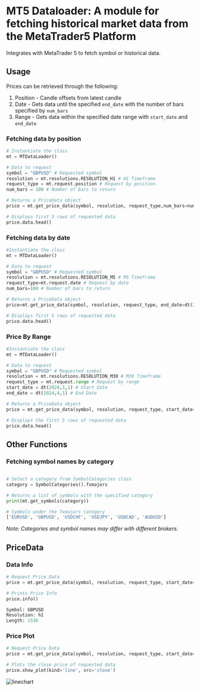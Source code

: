 # MT5 Dataloader: A module for fetching historical market data from the MetaTrader5 Platform 

Integrates with MetaTrader 5 to fetch symbol or historical data. 

## Usage 

Prices can be retrieved through the following: 
1. Position - Candle offsets from latest candle
2. Date - Gets data until the specified `end_date` with the number of bars specified by `num_bars`
3. Range - Gets data within the specified date range with `start_date` and `end_date` 

### **Fetching data by position**
```python
# Instantiate the class  
mt = MTDataLoader()

# Data to request 
symbol = "GBPUSD" # Requested symbol
resolution = mt.resolutions.RESOLUTION_H1 # H1 Timeframe
request_type = mt.request.position # Request by position
num_bars = 100 # Number of bars to return 

# Returns a PriceData object 
price = mt.get_price_data(symbol, resolution, request_type,num_bars=num_bars) 

# Displays first 5 rows of requested data
price.data.head()
```

### **Fetching data by date** 
```python
#Instantiate the class 
mt = MTDataLoader()

# Data to request
symbol = "GBPUSD" # Requested symbol
resolution = mt.resolutions.RESOLUTION_M5 # M5 Timeframe
request_type=mt.request.date # Request by date
num_bars=100 # Number of bars to return 

# Returns a PriceData object 
price=mt.get_price_data(symbol, resolution, request_type, end_date=dt(2024,1,1), num_bars=num_bars)

# Displays first 5 rows of requested data 
price.data.head()
```

### **Price By Range**
```python
#Instantiate the class
mt = MTDataLoader()

# Data to request 
symbol = "GBPUSD" # Requested symbol
resolution = mt.resolutions.RESOLUTION_M30 # M30 Timeframe
request_type = mt.request.range # Request by range
start_date = dt(2024,1,1) # Start Date
end_date = dt(2024,4,1) # End Date

# Returns a PriceData object
price = mt.get_price_data(symbol, resolution, request_type, start_date=start_date, end_date=end_date)

# Displays the first 5 rows of requested data
price.data.head()
```

## **Other Functions**
### **Fetching symbol names by category**
```python

# Select a category from SymbolCategories class 
category = SymbolCategories().fxmajors

# Returns a list of symbols with the specified category
print(mt.get_symbols(category))

# Symbols under the fxmajors category 
['EURUSD', 'GBPUSD', 'USDCHF', 'USDJPY', 'USDCAD', 'AUDUSD']
```
*Note: Categories and symbol names may differ with different brokers.*


## **PriceData** 

### **Data Info** 
```python 
# Request Price Data
price = mt.get_price_data(symbol, resolution, request_type, start_date=start_date, end_date=end_date)

# Prints Price Info
price.info() 

Symbol: GBPUSD
Resolution: h1
Length: 1536
```

### **Price Plot** 
```python
# Request Price Data
price = mt.get_price_data(symbol, resolution, request_type, start_date=start_date, end_date=end_date)

# Plots the close price of requested data
price.show_plot(kind='line', src='close')
```
![linechart](https://github.com/alfarasjb/MT5-Dataloader/assets/72119101/7a9bf8b3-eaf0-41b3-8596-2216c348f6fe)
